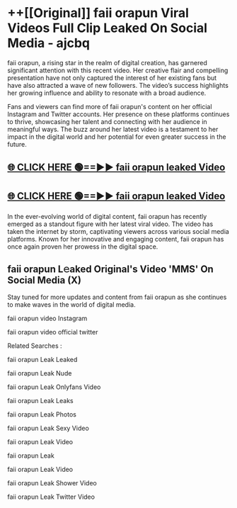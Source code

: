 # ++[[Original]] faii orapun Viral Videos Full Clip Leaked On Social Media - ajcbq<br>

faii orapun, a rising star in the realm of digital creation, has garnered significant attention with this recent video. Her creative flair and compelling presentation have not only captured the interest of her existing fans but have also attracted a wave of new followers. The video’s success highlights her growing influence and ability to resonate with a broad audience.

Fans and viewers can find more of faii orapun's content on her official Instagram and Twitter accounts. Her presence on these platforms continues to thrive, showcasing her talent and connecting with her audience in meaningful ways. The buzz around her latest video is a testament to her impact in the digital world and her potential for even greater success in the future.


## [🌐 CLICK HERE 🟢==►► faii orapun leaked Video ](https://onlyclips.site?title=faii_orapun&ref=git)

## [🌐 CLICK HERE 🟢==►► faii orapun leaked Video ](https://onlyclips.site?title=faii_orapun&ref=git)


In the ever-evolving world of digital content, faii orapun has recently emerged as a standout figure with her latest viral video. The video has taken the internet by storm, captivating viewers across various social media platforms. Known for her innovative and engaging content, faii orapun has once again proven her prowess in the digital space.



## faii orapun L𝚎aked Original's Video 'MMS' On Social Media (X)


Stay tuned for more updates and content from faii orapun as she continues to make waves in the world of digital media.

faii orapun video Instagram

faii orapun video official twitter


Related Searches :

faii orapun Leak Leaked

faii orapun Leak Nude

faii orapun Leak Onlyfans Video

faii orapun Leak Leaks

faii orapun Leak Photos

faii orapun Leak Sexy Video

faii orapun Leak Video

faii orapun Leak

faii orapun Leak Video

faii orapun Leak Shower Video

faii orapun Leak Twitter Video

